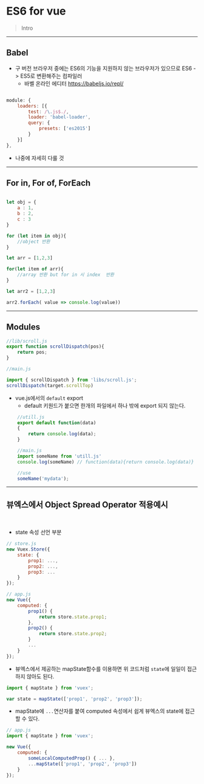 # ES6 for vue
> Intro

---

## Babel
* 구 버전 브라우저 중에는 ES6의 기능을 지원하지 않는 브라우저가 있으므로 ES6 -> ES5로 변환해주는 컴파일러
    * 바벨 온라인 에디터    https://babeljs.io/repl/   
```javascript

module: {
    loaders: [{
        test: /\.js$./,
        loader: 'babel-loader',
        query: {
            presets: ['es2015']
        }
  	}]
},

```

* 나중에 자세히 다룰 것

---

## For in, For of, ForEach

```javascript

let obj = {
    a : 1,
    b : 2,
    c : 3
}

for (let item in obj){
    //object 반환
}

let arr = [1,2,3] 

for(let item of arr){
    //array 반환 but for in 시 index  반환
}

let arr2 = [1,2,3]

arr2.forEach( value => console.log(value))

```

---


## Modules

```javascript
//lib/scroll.js
export function scrollDispatch(pos){
    return pos;
}

//main.js

import { scrollDispatch } from 'libs/scroll.js';
scrollDispatch(target.scrollTop)

```

* vue.js에서의 `default` export
    * default 키원드가 붙으면 한개의 파일에서 하나 밖에 export 되지 않는다.

```javascript
    //utill.js
    export default function(data)
    {
        return console.log(data);
    }

    //main.js
    import someName from 'utill.js'
    console.log(someName) // function(data){return console.log(data)}

    //use
    someName('mydata');

```

---

## 뷰엑스에서 Object Spread Operator 적용예시
<br>

* state 속성 선언 부분

```javascript
// store.js 
new Vuex.Store({
    state: {
        prop1: ...,
        prop2: ...,
        prop3: ...
    }
});
```
```javascript
// app.js
new Vue({
    computed: {
        prop1() {
            return store.state.prop1;
        },
        prop2() {
            return store.state.prop2;
        }
        ...
    }
});
```

* 뷰엑스에서 제공하는 mapState함수를 이용하면 위 코드처럼 `state`에 일일이 접근하지 않아도 된다.
```javascript
import { mapState } from 'vuex';

var state = mapState(['prop1', 'prop2', 'prop3']);
```
* mapState에 `...`연산자를 붙여 computed 속성에서 쉽게 뷰엑스의 state에 접근할 수 있다.

```javascript
// app.js
import { mapState } from 'vuex';

new Vue({
    computed: {
        someLocalComputedProp() { ... },
        ...mapState(['prop1', 'prop2', 'prop3'])
    }
});
```